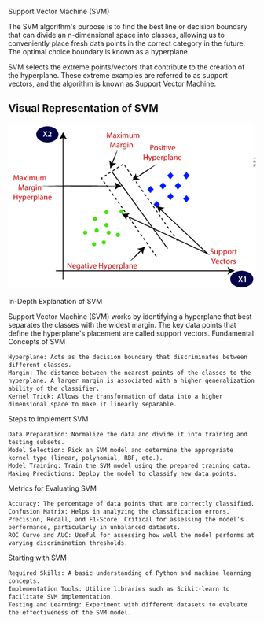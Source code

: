 Support Vector Machine (SVM)

The SVM algorithm's purpose is to find the best line or decision boundary that can divide an n-dimensional space into classes, allowing us to conveniently place fresh data points in the correct category in the future. The optimal choice boundary is known as a hyperplane.

SVM selects the extreme points/vectors that contribute to the creation of the hyperplane. These extreme examples are referred to as support vectors, and the algorithm is known as Support Vector Machine. 

## Visual Representation of SVM
<img src="/Supervised%20Machine%20Learning/images/svm.png" width="600">

In-Depth Explanation of SVM

Support Vector Machine (SVM) works by identifying a hyperplane that best separates the classes with the widest margin. The key data points that define the hyperplane's placement are called support vectors.
Fundamental Concepts of SVM

    Hyperplane: Acts as the decision boundary that discriminates between different classes.
    Margin: The distance between the nearest points of the classes to the hyperplane. A larger margin is associated with a higher generalization ability of the classifier.
    Kernel Trick: Allows the transformation of data into a higher dimensional space to make it linearly separable.

Steps to Implement SVM

    Data Preparation: Normalize the data and divide it into training and testing subsets.
    Model Selection: Pick an SVM model and determine the appropriate kernel type (linear, polynomial, RBF, etc.).
    Model Training: Train the SVM model using the prepared training data.
    Making Predictions: Deploy the model to classify new data points.

Metrics for Evaluating SVM

    Accuracy: The percentage of data points that are correctly classified.
    Confusion Matrix: Helps in analyzing the classification errors.
    Precision, Recall, and F1-Score: Critical for assessing the model’s performance, particularly in unbalanced datasets.
    ROC Curve and AUC: Useful for assessing how well the model performs at varying discrimination thresholds.

Starting with SVM

    Required Skills: A basic understanding of Python and machine learning concepts.
    Implementation Tools: Utilize libraries such as Scikit-learn to facilitate SVM implementation.
    Testing and Learning: Experiment with different datasets to evaluate the effectiveness of the SVM model.
